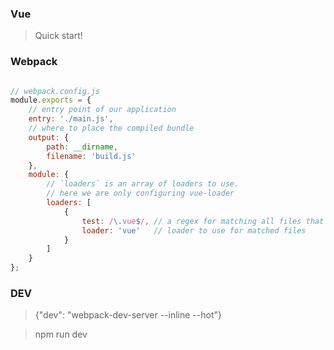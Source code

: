 ### Vue

> Quick start!

### Webpack

```javascript

// webpack.config.js
module.exports = {
    // entry point of our application
    entry: './main.js',
    // where to place the compiled bundle
    output: {
        path: __dirname,
        filename: 'build.js'
    },
    module: {
        // `loaders` is an array of loaders to use.
        // here we are only configuring vue-loader
        loaders: [
            {
                test: /\.vue$/, // a regex for matching all files that end in `.vue`
                loader: 'vue'   // loader to use for matched files
            }
        ]
    }
};


```


### DEV

> {"dev": "webpack-dev-server --inline --hot"}


> npm run dev